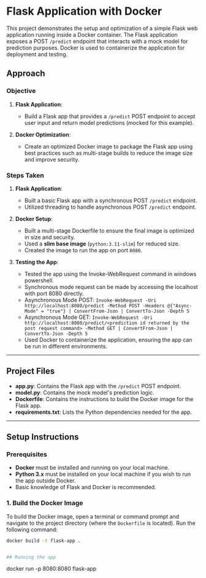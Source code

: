 # Flask Application with Docker

This project demonstrates the setup and optimization of a simple Flask web application running inside a Docker container. The Flask application exposes a POST `/predict` endpoint that interacts with a mock model for prediction purposes. Docker is used to containerize the application for deployment and testing.

## Approach

### Objective

1. **Flask Application**:
   - Build a Flask app that provides a `/predict` POST endpoint to accept user input and return model predictions (mocked for this example).
   
2. **Docker Optimization**:
   - Create an optimized Docker image to package the Flask app using best practices such as multi-stage builds to reduce the image size and improve security.

### Steps Taken

1. **Flask Application**:
   - Built a basic Flask app with a synchronous POST `/predict` endpoint.
   - Utilized threading to handle asynchronous POST `/predict` endpoint.

2. **Docker Setup**:
   - Built a multi-stage Dockerfile to ensure the final image is optimized in size and security.
   - Used a **slim base image** (`python:3.11-slim`) for reduced size.
   - Created the image to run the app on port `8080`.

3. **Testing the App**:
   - Tested the app using the Invoke-WebRequest command in windows powershell.
   - Synchronous mode request can be made by accessing the localhost with port 8080 directly.
   - Asynchronous Mode POST:
    `Invoke-WebRequest -Uri http://localhost:8080/predict -Method POST -Headers @{"Async-Mode" = "true"} | ConvertFrom-Json | ConvertTo-Json -Depth 5`
   - Asynchronous Mode GET:
    `Invoke-WebRequest -Uri http://localhost:8080/predict/<prediction id returned by the post request command> -Method GET | ConvertFrom-Json | ConvertTo-Json -Depth 5`
   - Used Docker to containerize the application, ensuring the app can be run in different environments.

---

## Project Files

- **app.py**: Contains the Flask app with the `/predict` POST endpoint.
- **model.py**: Contains the mock model's prediction logic.
- **Dockerfile**: Contains the instructions to build the Docker image for the Flask app.
- **requirements.txt**: Lists the Python dependencies needed for the app.

---

## Setup Instructions

### Prerequisites

- **Docker** must be installed and running on your local machine.
- **Python 3.x** must be installed on your local machine if you wish to run the app outside Docker.
- Basic knowledge of Flask and Docker is recommended.

### 1. Build the Docker Image

To build the Docker image, open a terminal or command prompt and navigate to the project directory (where the `Dockerfile` is located). Run the following command:

```bash
docker build -t flask-app .


## Running the app

```
docker run -p 8080:8080 flask-app